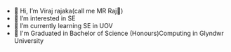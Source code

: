 - 👋 Hi, I’m Viraj rajaka(call me MR Raj👀)
- 👀 I’m interested in SE
- 🌱 I’m currently learning SE in UOV
- 🌱 I'm Graduated in  Bachelor of Science (Honours)Computing in Glyndwr University  
